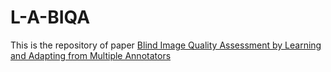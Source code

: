 # L-A-BIQA
This is the repository of paper [Blind Image Quality Assessment by Learning and Adapting from Multiple Annotators](？？)
